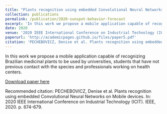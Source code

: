 ```yaml
---
title: "Plants recognition using embedded Convolutional Neural Networks on Mobile devices"
collection: publications
permalink: /publication/2020-sunspot-behavior-forecast
excerpt: 'In this work we propose a mobile application capable of recognizing Brazilian medicinal plants to be used by universities, students that have not previous contact with the species and professionals working on health centers.'
date: 2020
venue: '2020 IEEE International Conference on Industrial Technology (ICIT)'
paperurl: 'http://academicpages.github.io/files/paper5.pdf'
citation: 'PECHEBOVICZ, Denise et al. Plants recognition using embedded Convolutional Neural Networks on Mobile devices. In: 2020 IEEE International Conference on Industrial Technology (ICIT). IEEE, 2020. p. 674-679.'
---
```

In this work we propose a mobile application capable of recognizing Brazilian medicinal plants to be used by universities, students that have not previous contact with the species and professionals working on health centers.

[Download paper here](http://academicpages.github.io/files/paper5.pdf)

Recommended citation: PECHEBOVICZ, Denise et al. Plants recognition using embedded Convolutional Neural Networks on Mobile devices. In: 2020 IEEE International Conference on Industrial Technology (ICIT). IEEE, 2020. p. 674-679.